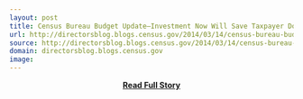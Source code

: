 ```yaml
---
layout: post
title: Census Bureau Budget Update—Investment Now Will Save Taxpayer Dollars Later
url: http://directorsblog.blogs.census.gov/2014/03/14/census-bureau-budget-update-investment-now-will-save-taxpayer-dollars-later/
source: http://directorsblog.blogs.census.gov/2014/03/14/census-bureau-budget-update-investment-now-will-save-taxpayer-dollars-later/
domain: directorsblog.blogs.census.gov
image: 
---
```


<p></p>
<center><p><a href="http://directorsblog.blogs.census.gov/2014/03/14/census-bureau-budget-update-investment-now-will-save-taxpayer-dollars-later/" style='padding:25px; font-sze:18px; font-weight: bold;'>Read Full Story</a></p></center>
